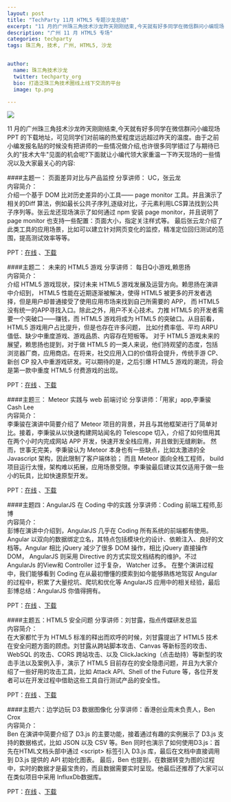 ```yaml
---
layout: post
title: "TechParty 11月 HTML5 专题沙龙总结"
excerpt: "11 月的广州珠三角技术沙龙昨天刚刚结束,今天就有好多同学在微信群问小编现场 PPT 的下载地址，可见同学们对前端的热爱程度远远超过昨天的温度。由于之前小编发报名贴的时候没有把讲师的一些情况做介绍,也许很多同学错过了与期待已久的技术大牛见面的机会呢? 下面就让小编代领大家重温一下昨天现场的一些情况以及大家最关心的内容。"
description: "广州 11 月 HTML5 专场"
categories: techparty
tags: 珠三角, 技术, 广州, HTML5, 沙龙


author:
  name: 珠三角技术沙龙
  twitter: techparty_org
  bio: 打造泛珠三角技术圈线上线下交流的平台
  image: tp.png

---
```


![](http://ww1.sinaimg.cn/large/6907a9d0gw1emwlagpwhxj20zk0nsjxy.jpg)   

11 月的广州珠三角技术沙龙昨天刚刚结束,今天就有好多同学在微信群问小编现场 PPT 的下载地址，可见同学们对前端的热爱程度远远超过昨天的温度。由于之前小编发报名贴的时候没有把讲师的一些情况做介绍,也许很多同学错过了与期待已久的"技术大牛"见面的机会呢?下面就让小编代领大家重温一下昨天现场的一些情况以及大家最关心的内容:


####主题一： 页面差异对比与产品监控
分享讲师： UC，张云龙  
内容简介：  
        介绍一个基于 DOM ⽐对历史差异的⼩工具—— page monitor 工具。并且演示了相关的Diff 算法，例如最长公共子序列,逐级对比，子元素利用LCS算法找到公共子序列等。张云龙还现场演示了如何通过 npm 安装 page monitor，并且说明了 page monitor 也支持一些配置：页面大小，指定关注样式等。
        最后张云龙介绍了此类工具的应用场景，比如可以建立针对网页变化的监控，精准定位回归测试的范围，提高测试效率等等。

PPT：[在线](http://www.jianggaowang.com/slides/31) 、[下载](http://jianggaowang.qiniudn.com/slides/aUqTy9E0b3DgquJINokMw1NGCklVNk.pdf)
  
  
####主题二： 未来的 HTML5 游戏
分享讲师： 每日Q小游戏,赖思扬  
内容简介：   
        介绍 HTML5 游戏现状，探讨未来 HTML5 游戏发展及运营方向。赖思扬在演讲中介绍到， HTML5 性能在近期逐渐被解决，使得 HTML5 被更多的开发者选择，但是用户却普通接受了使用应用市场来找到自己所需要的 APP， 而 HTML5 没有统一的APP寻找入口。除此之外，用户不关心技术。力推 HTML5 的开发者需要一个突破口——赚钱，而 HTML5 游戏将成为 HTML5 的突破口。从目前看， HTML5 游戏用户占比提升，但是也存在许多问题， 比如付费率低、平均 ARPU 值低、缺少中重度游戏、游戏品质、内容存在短板等。
        对于 HTML5  游戏未来的展望，赖思扬也提到，对于做 HTML5 的一类人来说，他们持观望的态度，包括浏览器厂商，应用商店。在将来，社交应用入口的价值将会提升，传统手游 CP、新创 CP 投入中重游戏研发。可以期待的是，之后引爆 HTML5 游戏的潮流，将会是第一款中重度 HTML5 付费游戏的出现。 

PPT：[在线](http://www.jianggaowang.com/slides/38) 、[下载](http://jianggaowang.qiniudn.com/slides/xC961Zac18YLjxahwZaTzLksXdHVw5.pdf)
  
  
####主题三： Meteor 实践与 web 前端讨论
分享讲师：「用家」app,李秉骏  Cash Lee  
内容简介：  
        李秉骏在演讲中简要介绍了 Meteor 项目的背景，并且与其他框架进行了简单对比。接着，李秉骏从以快速构建网站闻名的 Telescope 切入，介绍了如何借用其在两个小时内完成网站 APP 开发，快速开发全栈应用，并且做到无缝刷新。
        然而，世事无完美，李秉骏认为 Meteor 本身也有一些缺点，比如太激进的全 Javascript 架构，因此限制了客户端体验； 而且 Meteor 面向全栈工程师， build 项目运行太慢，架构难以拓展，应用场景受限。李秉骏最后建议其仅适用于做一些小的玩具，比如快速原型开发。  

PPT：[在线](http://www.jianggaowang.com/slides/33) 、[下载](http://jianggaowang.qiniudn.com/slides/aJ7H4UiGXiPohlydxfa1soxXVQAzcZ.pdf)
  
  
####主题四：AngularJS 在 Coding 中的实践
分享讲师：Coding 前端工程师,彭博  
内容简介：  
        彭博在演讲中介绍到，AngularJS 几乎在 Coding 所有系统的前端都有使用。Angular 以双向的数据绑定立名，其特点包括模块化的设计、依赖注入、良好的文档等。Angular 相比 jQuery 减少了很多 DOM 操作，相比 jQuery 直接操作 DOM， AngularJS 则采用 Directive 的方式实现文档结构的维护。不过AngularJs 的View和 Controller 过于复杂， Watcher 过多。
        在整个演讲过程中，我们能够看到 Coding 在从最初懵懂的摸索到如今能够熟练地驾驭 Angular 的过程中，积累了大量挖坑、爬坑和优化等 AngularJS 应用中的相关经验，最后彭博总结：AngularJS 你值得拥有。

PPT：[在线](http://www.jianggaowang.com/slides/39) 、[下载](http://jianggaowang.qiniudn.com/slides/yGbUPZzMY74JJf7L0ceKbcjWFKjS2l.pdf)
  
  
####主题五：HTML5 安全问题
分享讲师：刘甘露，指点传媒研发总监  
内容简介：  
        在大家都忙于为 HTML5 标准的释出而欢呼的时候，刘甘露提出了 HTML5 技术在安全问题方面的顾虑。刘甘露从跨站脚本攻击、Canvas 等新标签的攻击、WebSQL 的攻击、CORS 跨站攻击、以及 ClickJacking（点击劫持）等新型的攻击手法以及案例入手，演示了 HTML5 目前存在的安全隐患问题，并且为大家介绍了一些好用的攻击工具，比如 Attack API、Shell of the Future 等，各位开发者可以在开发过程中借助这些工具自行测试产品的安全性。

PPT：[在线](http://www.jianggaowang.com/slides/37) 、[下载](http://jianggaowang.qiniudn.com/slides/1IrvwjDjQp3Sf84gBbzyZRHmuyuDOM.pdf)
  

####主题六：边学边玩 D3 数据图像化
分享讲师：香港创业周末负责人，Ben Crox  
内容简介：  
        Ben 在演讲中简要介绍了 D3.js 的主要功能，接着通过有趣的实例展示了 D3.js 支持的数据格式，比如 JSON 以及 CSV 等。Ben 同时也演示了如何使用D3.js：首先在HTML文档头部中通过 \<script\> 标签引入 D3.js 库，最后在文档中直接调用到 D3.js 提供的 API 初始化图表。
        最后，Ben 也提到，在数据转变为图的过程中，实时的数据才是最宝贵的，而且数据需要实时呈现。他最后还推荐了大家可以在类似项目中采用 InfluxDb数据库。

PPT：[在线](http://www.jianggaowang.com/slides/34) 、[下载](http://jianggaowang.qiniudn.com/slides/1IrvwjDjQp3Sf84gBbzyZRHmuyuDOM.pdf)
